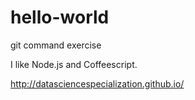 # hello-world
git command exercise

I like Node.js and Coffeescript.

http://datasciencespecialization.github.io/
